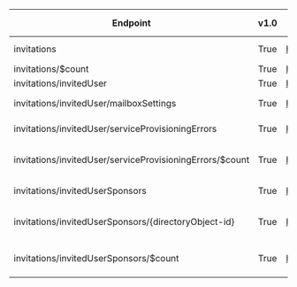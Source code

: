 | Endpoint | v1.0 | V1.0-Url | v1.0-Methods | v1.0-docs | beta | Beta-Url | Beta-Methods | Beta-Docs | Path | Root | Children | Segment |
| ----------| ----------| ----------| ----------| ----------| ----------| ----------| ----------| ----------| ----------| ----------| ----------| ----------|
| invitations| True| https://graph.microsoft.com/v1.0/invitations| Get Post|  https://learn.microsoft.com/graph/api/invitation-post?view=graph-rest-1.0| True| https://graph.microsoft.com/beta/invitations| Get Post|  https://learn.microsoft.com/graph/api/invitation-post?view=graph-rest-beta| invitations| invitations| 3| invitations|
| invitations/$count| True| https://graph.microsoft.com/v1.0/invitations/$count| Get| | True| https://graph.microsoft.com/beta/invitations/$count| Get| | invitations $count| invitations| 0| $count|
| invitations/invitedUser| True| https://graph.microsoft.com/v1.0/invitations/invitedUser| Get| | True| https://graph.microsoft.com/beta/invitations/invitedUser| Get| | invitations invitedUser| invitations| 2| invitedUser|
| invitations/invitedUser/mailboxSettings| True| https://graph.microsoft.com/v1.0/invitations/invitedUser/mailboxSettings| Get Patch|  | True| https://graph.microsoft.com/beta/invitations/invitedUser/mailboxSettings| Get Patch|  | invitations invitedUser mailboxSettings| invitations| 0| mailboxSettings|
| invitations/invitedUser/serviceProvisioningErrors| True| https://graph.microsoft.com/v1.0/invitations/invitedUser/serviceProvisioningErrors| Get| | True| https://graph.microsoft.com/beta/invitations/invitedUser/serviceProvisioningErrors| Get| | invitations invitedUser serviceProvisioningErrors| invitations| 1| serviceProvisioningErrors|
| invitations/invitedUser/serviceProvisioningErrors/$count| True| https://graph.microsoft.com/v1.0/invitations/invitedUser/serviceProvisioningErrors/$count| Get| | True| https://graph.microsoft.com/beta/invitations/invitedUser/serviceProvisioningErrors/$count| Get| | invitations invitedUser serviceProvisioningErrors $count| invitations| 0| $count|
| invitations/invitedUserSponsors| True| https://graph.microsoft.com/v1.0/invitations/invitedUserSponsors| Get| | True| https://graph.microsoft.com/beta/invitations/invitedUserSponsors| Get| | invitations invitedUserSponsors| invitations| 2| invitedUserSponsors|
| invitations/invitedUserSponsors/{directoryObject-id}| True| https://graph.microsoft.com/v1.0/invitations/invitedUserSponsors/{directoryObject-id}| Get| | True| https://graph.microsoft.com/beta/invitations/invitedUserSponsors/{directoryObject-id}| Get| | invitations invitedUserSponsors {directoryObject-id}| invitations| 0| {directoryObject-id}|
| invitations/invitedUserSponsors/$count| True| https://graph.microsoft.com/v1.0/invitations/invitedUserSponsors/$count| Get| | True| https://graph.microsoft.com/beta/invitations/invitedUserSponsors/$count| Get| | invitations invitedUserSponsors $count| invitations| 0| $count|
